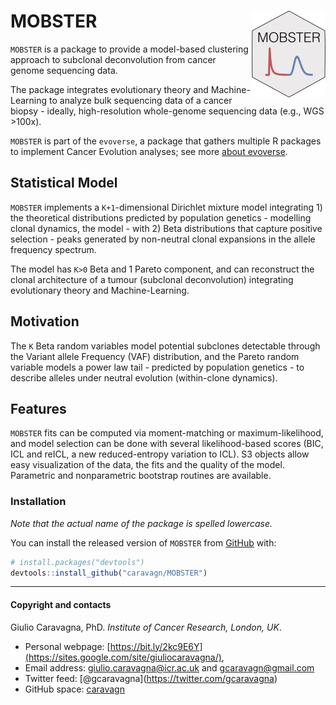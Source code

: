 
# MOBSTER <img src='man/figures/logo.png' align="right" height="139" />

`MOBSTER` is a package to provide a model-based clustering approach to
subclonal deconvolution from cancer genome sequencing data.

The package integrates evolutionary theory and Machine-Learning to
analyze bulk sequencing data of a cancer biopsy - ideally,
high-resolution whole-genome sequencing data (e.g., WGS \>100x).

`MOBSTER` is part of the `evoverse`, a package that gathers multiple R
packages to implement Cancer Evolution analyses; see more [about
evoverse](https://caravagn.github.io/evoverse).

## Statistical Model

`MOBSTER` implements a `K+1`-dimensional Dirichlet mixture model
integrating 1) the theoretical distributions predicted by population
genetics - modelling clonal dynamics, the model - with 2) Beta
distributions that capture positive selection - peaks generated by
non-neutral clonal expansions in the allele frequency spectrum.

The model has `K>0` Beta and 1 Pareto component, and can reconstruct the
clonal architecture of a tumour (subclonal deconvolution) integrating
evolutionary theory and Machine-Learning.

## Motivation

The `K` Beta random variables model potential subclones detectable
through the Variant allele Frequency (VAF) distribution, and the Pareto
random variable models a power law tail - predicted by population
genetics - to describe alleles under neutral evolution (within-clone
dynamics).

## Features

`MOBSTER` fits can be computed via moment-matching or
maximum-likelihood, and model selection can be done with several
likelihood-based scores (BIC, ICL and reICL, a new reduced-entropy
variation to ICL). S3 objects allow easy visualization of the data, the
fits and the quality of the model. Parametric and nonparametric
bootstrap routines are available.

### Installation

*Note that the actual name of the package is spelled lowercase.*

You can install the released version of `MOBSTER` from
[GitHub](https://github.com/) with:

``` r
# install.packages("devtools")
devtools::install_github("caravagn/MOBSTER")
```

-----

#### Copyright and contacts

Giulio Caravagna, PhD. *Institute of Cancer Research, London, UK*.

  - Personal webpage:
    [https://bit.ly/2kc9E6Y](https://sites.google.com/site/giuliocaravagna/),
  - Email address: <giulio.caravagna@icr.ac.uk> and
    <gcaravagn@gmail.com>
  - Twitter feed: \[@gcaravagna\](<https://twitter.com/gcaravagna>)
  - GitHub space: [caravagn](https://github.com/caravagn)
